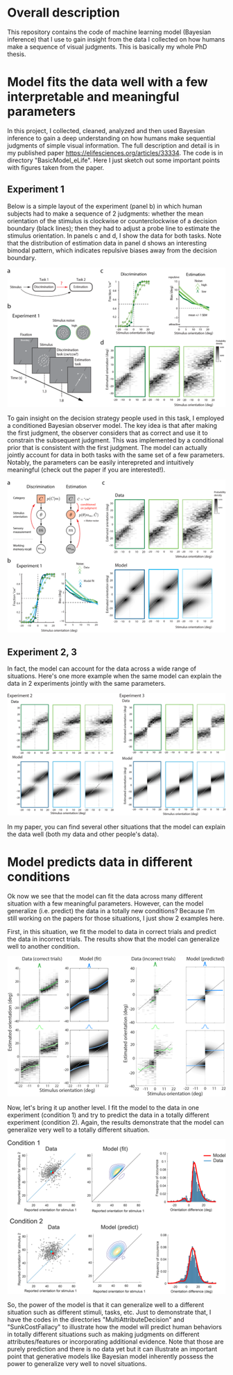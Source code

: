 # Overall description
This repository contains the code of machine learning model (Bayesian inference) that I use to gain insight from the data I collected on how humans make a sequence of visual judgments. This is basically my whole PhD thesis.

# Model fits the data well with a few interpretable and meaningful parameters
In this project, I collected, cleaned, analyzed and then used Bayesian inference to gain a deep understanding on how humans make sequential judgments of simple visual information. The full description and detail is in my published paper https://elifesciences.org/articles/33334. The code is in directory "BasicModel_eLife". Here I just sketch out some important points with figures taken from the paper.

## Experiment 1
Below is a simple layout of the experiment (panel b) in which human subjects had to make a sequence of 2 judgments: whether the mean orientation of the stimulus is clockwise or counterclockwise of a decision boundary (black lines); then they had to adjust a probe line to estimate the stimulus orientation. In panels c and d, I show the data for both tasks. Note that the distribution of estimation data in panel d shows an interesting bimodal pattern, which indicates repulsive biases away from the decision boundary.

![](/figures/fig1.png)

To gain insight on the decision strategy people used in this task, I employed a conditioned Bayesian observer model. The key idea is that after making the first judgment, the observer considers that as correct and use it to constrain the subsequent judgment. This was implemented by a conditional prior that is consistent with the first judgment. The model can actually jointly account for data in both tasks with the same set of a few parameters. Notably, the parameters can be easily interepreted and intuitively meaningful (check out the paper if you are interested!).

![](/figures/fig2.png)

## Experiment 2, 3
In fact, the model can account for the data across a wide range of situations. Here's one more example when the same model can explain the data in 2 experiments jointly with the same parameters.

![](/figures/fig3.png)

In my paper, you can find several other situations that the model can explain the data well (both my data and other people's data).

# Model predicts data in different conditions
Ok now we see that the model can fit the data across many different situation with a few meaningful parameters. However, can the model generalize (i.e. predict) the data in a totally new conditions? Because I'm still working on the papers for those situations, I just show 2 examples here.

First, in this situation, we fit the model to data in correct trials and predict the data in incorrect trials. The  results show that the model can generalize well to another condition.

![](/figures/fig4.png)

Now, let's bring it up another level. I fit the model to the data in one experiment (condition 1) and try to predict the data in a totally different experiment (condition 2). Again, the results demonstrate that the model can generalize very well to a totally different situation.

![](/figures/fig5.png)

So, the power of the model is that it can generalize well to a different situation such as different stimuli, tasks, etc. Just to demonstrate that, I have the codes in the directories "MultiAttributeDecision" and "SunkCostFallacy" to illustrate how the model will predict human behaviors in totally different situations such as making judgments on different attributes/features or incorporating additional evidence. Note that those are purely prediction and there is no data yet but it can illustrate an important point that generative models like Bayesian model inherently possess the power to generalize very well to novel situations.

